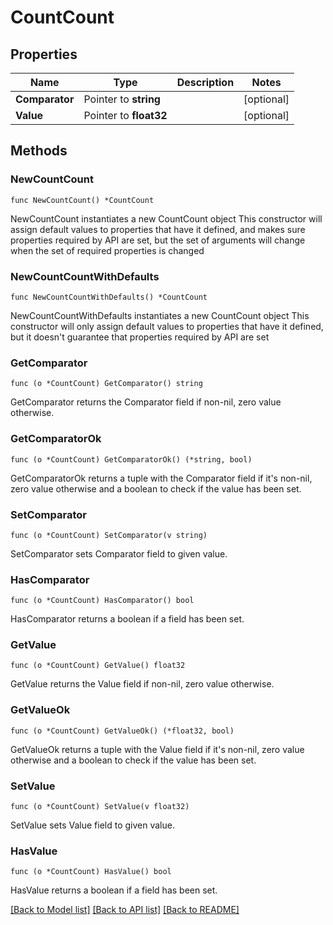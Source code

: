 # CountCount

## Properties

Name | Type | Description | Notes
------------ | ------------- | ------------- | -------------
**Comparator** | Pointer to **string** |  | [optional] 
**Value** | Pointer to **float32** |  | [optional] 

## Methods

### NewCountCount

`func NewCountCount() *CountCount`

NewCountCount instantiates a new CountCount object
This constructor will assign default values to properties that have it defined,
and makes sure properties required by API are set, but the set of arguments
will change when the set of required properties is changed

### NewCountCountWithDefaults

`func NewCountCountWithDefaults() *CountCount`

NewCountCountWithDefaults instantiates a new CountCount object
This constructor will only assign default values to properties that have it defined,
but it doesn't guarantee that properties required by API are set

### GetComparator

`func (o *CountCount) GetComparator() string`

GetComparator returns the Comparator field if non-nil, zero value otherwise.

### GetComparatorOk

`func (o *CountCount) GetComparatorOk() (*string, bool)`

GetComparatorOk returns a tuple with the Comparator field if it's non-nil, zero value otherwise
and a boolean to check if the value has been set.

### SetComparator

`func (o *CountCount) SetComparator(v string)`

SetComparator sets Comparator field to given value.

### HasComparator

`func (o *CountCount) HasComparator() bool`

HasComparator returns a boolean if a field has been set.

### GetValue

`func (o *CountCount) GetValue() float32`

GetValue returns the Value field if non-nil, zero value otherwise.

### GetValueOk

`func (o *CountCount) GetValueOk() (*float32, bool)`

GetValueOk returns a tuple with the Value field if it's non-nil, zero value otherwise
and a boolean to check if the value has been set.

### SetValue

`func (o *CountCount) SetValue(v float32)`

SetValue sets Value field to given value.

### HasValue

`func (o *CountCount) HasValue() bool`

HasValue returns a boolean if a field has been set.


[[Back to Model list]](../README.md#documentation-for-models) [[Back to API list]](../README.md#documentation-for-api-endpoints) [[Back to README]](../README.md)


